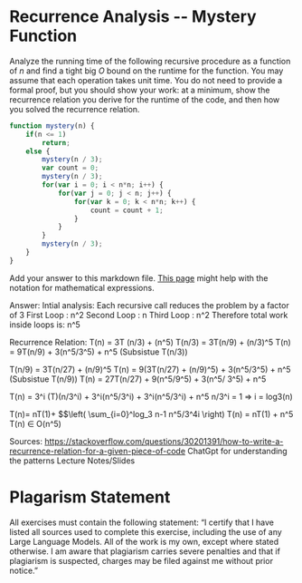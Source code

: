 # Recurrence Analysis -- Mystery Function

Analyze the running time of the following recursive procedure as a function of
$n$ and find a tight big $O$ bound on the runtime for the function. You may
assume that each operation takes unit time. You do not need to provide a formal
proof, but you should show your work: at a minimum, show the recurrence relation
you derive for the runtime of the code, and then how you solved the recurrence
relation.

```javascript
function mystery(n) {
    if(n <= 1)
        return;
    else {
        mystery(n / 3);
        var count = 0;
        mystery(n / 3);
        for(var i = 0; i < n*n; i++) {
            for(var j = 0; j < n; j++) {
                for(var k = 0; k < n*n; k++) {
                    count = count + 1;
                }
            }
        }
        mystery(n / 3);
    }
}
```

Add your answer to this markdown file. [This
page](https://docs.github.com/en/get-started/writing-on-github/working-with-advanced-formatting/writing-mathematical-expressions)
might help with the notation for mathematical expressions.

Answer: 
Intial analysis:
Each recursive call reduces the problem by a factor of 3
First Loop : n^2
Second Loop : n
Third Loop : n^2
Therefore total work inside loops is: n^5

Recurrence Relation:
T(n) = 3T (n/3) + (n^5)
T(n/3) = 3T(n/9) + (n/3)^5
T(n) = 9T(n/9) + 3(n^5/3^5) + n^5 (Subsistue T(n/3))

T(n/9) = 3T(n/27) + (n/9)^5
T(n) = 9(3T(n/27) + (n/9)^5) + 3(n^5/3^5) + n^5 (Subsistue T(n/9))
T(n) = 27T(n/27) + 9(n^5/9^5) + 3(n^5/ 3^5) + n^5

T(n) = 3^i (T)(n/3^i) + 3^i(n^5/3^i) + 3^i(n^5/3^i) + n^5
n/3^i = 1  => i = log3(n)

T(n)= nT(1)+ $$\left( \sum_{i=0}^log_3 n-1 n^5/3^4i \right)
​T(n) = nT(1) + n^5
T(n) ∈ O(n^5)

Sources:
https://stackoverflow.com/questions/30201391/how-to-write-a-recurrence-relation-for-a-given-piece-of-code
ChatGpt for understanding the patterns
Lecture Notes/Slides

# Plagarism Statement
All exercises must contain the following statement: “I certify that I have listed all sources used to complete this exercise, including the use of any Large Language Models. All of the work is my own, except where stated otherwise. I am aware that plagiarism carries severe penalties and that if plagiarism is suspected, charges may be filed against me without prior notice.”
